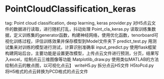 # PointCloudClassification_keras
tag: Point cloud classification, deep learning, keras
provider.py 对H5点云文件的数据进行读取，进行随机打乱，抖动处理
Point_cla_keras.py 读取训练集数据，定义训练集的generator函数，构建神经网络，使用优化函数，tenorboard可视化训练过程，评估训练效果并保存模型到Model文件夹下
predict_test.py 用测试集来对训练的模型进行测试，计算识别准确率
input_predict.py 使用flask框架构建网站后台，主要功能是设置更改模型，上传点云文件进行预测，分页，结果写入excel，绘制点云三维图像等功能
Matplotlib_draw.py 使用类似MATLAB的方法绘制点云的散点图，以可视化点云】
writeH5.py 拆分点云H5文件
H5toPcd.py 将H5格式的点云转换为PCD格式的点云文件
